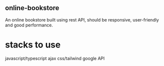 ## online-bookstore

An online bookstore built using rest API, should be responsive, user-friendly and good performance. 

# stacks to use
javascript/typescript
ajax
css/tailwind
google API


